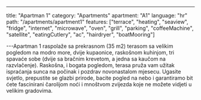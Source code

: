---

title: "Apartman 1"
category: "Apartments"
apartment: "A1"
language: "hr"
path: "/apartments/apartment1"
features: ["terrace",
"heating",
"seaview",
"fridge",
"internet",
"microwave",
"oven",
"grill",
"parking",
"coffeeMachine",
"satellite",
"eatingCutlery",
"ac",
"hairdryer",
"boatMooring"]

---Apartman 1 raspolaže sa prekrasnom (35 m2) terasom sa velikim pogledom na modro more, dvije kupaonice, raskošnom kuhinjom, tri spavaće sobe (dvije sa bračnim krevetom, a jedna sa kaučom na razvlačenje).
Raskošna, i bogata pogledom, terasa pruža vam užitak ispraćanja sunca na počinak i pozdrav novonastalom mjesecu.
Ugasite svjetlo, prepustite se glazbi prirode, bacite pogled na nebo i garantiramo bit ćete fascinirani čarolijom noći i mnoštvom zvijezda koje ne možete vidjeti u velikim gradovima.
